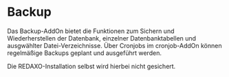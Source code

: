 # Backup

Das Backup-AddOn bietet die Funktionen zum Sichern und Wiederherstellen der Datenbank, einzelner Datenbanktabellen und ausgwählter Datei-Verzeichnisse. 
Über Cronjobs im cronjob-AddOn können regelmäßige Backups geplant und ausgeführt werden. 

Die REDAXO-Installation selbst wird hierbei nicht gesichert. 
